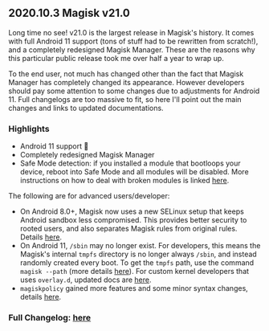 ## 2020.10.3 Magisk v21.0

Long time no see! v21.0 is the largest release in Magisk's history. It comes with full Android 11 support (tons of stuff had to be rewritten from scratch!), and a completely redesigned Magisk Manager. These are the reasons why this particular public release took me over half a year to wrap up.

To the end user, not much has changed other than the fact that Magisk Manager has completely changed its appearance. However developers should pay some attention to some changes due to adjustments for Android 11. Full changelogs are too massive to fit, so here I'll point out the main changes and links to updated documentations.

### Highlights

- Android 11 support 🎉
- Completely redesigned Magisk Manager
- Safe Mode detection: if you installed a module that bootloops your device, reboot into Safe Mode and all modules will be disabled. More instructions on how to deal with broken modules is linked [here](https://topjohnwu.github.io/Magisk/faq.html).

The following are for advanced users/developer:

- On Android 8.0+, Magisk now uses a new SELinux setup that keeps Android sandbox less compromised. This provides better security to rooted users, and also separates Magisk rules from original rules. Details [here](https://topjohnwu.github.io/Magisk/details.html#selinux-policies).
- On Android 11, `/sbin` may no longer exist. For developers, this means the Magisk's internal `tmpfs` directory is no longer always `/sbin`, and instead randomly created every boot. To get the `tmpfs` path, use the command `magisk --path` (more details [here](https://topjohnwu.github.io/Magisk/details.html)). For custom kernel developers that uses `overlay.d`, updated docs are [here](https://topjohnwu.github.io/Magisk/guides.html#root-directory-overlay-system).
- `magiskpolicy` gained more features and some minor syntax changes, details [here](https://topjohnwu.github.io/Magisk/tools.html#magiskpolicy).

### Full Changelog: [here](https://topjohnwu.github.io/Magisk/changes.html)
